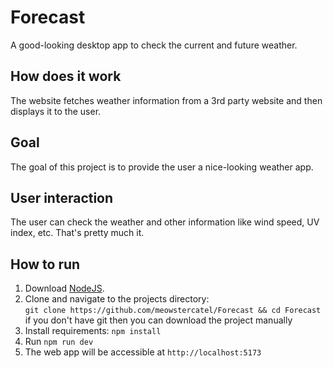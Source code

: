 # Forecast
A good-looking desktop app to check the current and future weather.

## How does it work
The website fetches weather information from a 3rd party website and then displays it to the user.

## Goal
The goal of this project is to provide the user a nice-looking weather app.

## User interaction
The user can check the weather and other information like wind speed, UV index, etc. That's pretty much it.


## How to run
1. Download [NodeJS](https://nodejs.org/en/download/prebuilt-installer).
2. Clone and navigate to the projects directory:  
```git clone https://github.com/meowstercatel/Forecast && cd Forecast```  
if you don't have git then you can download the project manually
3. Install requirements: ```npm install```
4. Run ```npm run dev```
5. The web app will be accessible at ```http://localhost:5173```
